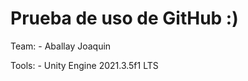 # Prueba de uso de GitHub :)

Team:
    - Aballay Joaquin

Tools:
    - Unity Engine 2021.3.5f1 LTS


